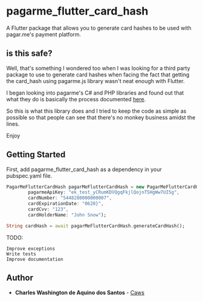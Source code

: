 # pagarme_flutter_card_hash

A Flutter package that allows you to generate card hashes to be used with pagar.me's payment platform.

## is this safe?

Well, that's something I wondered too when I was looking for a third party package to use to generate
card hashes when facing the fact that getting the card_hash using pagarme.js library wasn't neat enough
with Flutter.

I began looking into pagarme's C# and PHP libraries and found out that what they do is basically the
process documented [here](https://docs.pagar.me/reference#gerando-card_hash-manualmente).

So this is what this library does and I tried to keep the code as simple as possible so that people
can see that there's no monkey business amidst the lines.

Enjoy

## Getting Started

First, add pagarme_flutter_card_hash as a dependency in your pubspec.yaml file.


```dart
PagarMeFlutterCardHash pagarMeFlutterCardHash = new PagarMeFlutterCardHash(
        pagarmeApiKey: "ek_test_yCRumKDVQgqFkjlQojnTSHgWw7UI5g",
        cardNumber: "5448280000000007",
        cardExpirationDate: "0620}",
        cardCvv: "123",
        cardHolderName: "John Snow");

String cardHash = await pagarMeFlutterCardHash.generateCardHash();
```

TODO:

    Improve exceptions
    Write tests
    Improve documentation

## Author

* **Charles Washington de Aquino dos Santos** - [Caws](https://github.com/caws)